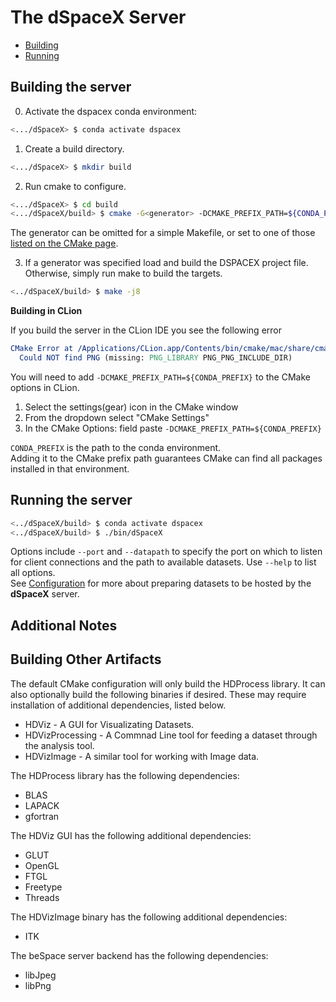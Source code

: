 # The dSpaceX Server

- [Building](#building-the-server)  
- [Running](#running-the-server)  


## Building the server

0. Activate the dspacex conda environment:

``` bash
<.../dSpaceX> $ conda activate dspacex
```

1. Create a build directory.

```bash
<.../dSpaceX> $ mkdir build
```

2. Run cmake to configure.

```bash
<.../dSpaceX> $ cd build
<.../dSpaceX/build> $ cmake -G<generator> -DCMAKE_PREFIX_PATH=${CONDA_PREFIX} ../
```

The generator can be omitted for a simple Makefile, or set to one of those 
[listed on the CMake page](https://cmake.org/cmake/help/latest/manual/cmake-generators.7.html#command-line-build-tool-generators).

3. If a generator was specified load and build the DSPACEX project
   file. Otherwise, simply run make to build the targets.

```bash
<../dSpaceX/build> $ make -j8
```

**Building in CLion**

If you build the server in the CLion IDE you see the following error

```cmake
CMake Error at /Applications/CLion.app/Contents/bin/cmake/mac/share/cmake-3.16/Modules/FindPackageHandleStandardArgs.cmake:146 (message):
  Could NOT find PNG (missing: PNG_LIBRARY PNG_PNG_INCLUDE_DIR)
```

You will need to add `-DCMAKE_PREFIX_PATH=${CONDA_PREFIX}` to the CMake options in CLion.
1. Select the settings(gear) icon in the CMake window
2. From the dropdown select "CMake Settings"
3. In the CMake Options: field paste `-DCMAKE_PREFIX_PATH=${CONDA_PREFIX}` 

`CONDA_PREFIX` is the path to the conda environment.  
Adding it to the CMake prefix path guarantees CMake can find all packages installed in that environment.

## Running the server

``` bash
<../dSpaceX/build> $ conda activate dspacex
<../dSpaceX/build> $ ./bin/dSpaceX
```

Options include `--port` and `--datapath` to specify the port on which to listen
for client connections and the path to available datasets.
Use `--help` to list all options.  
See [Configuration](configuration.md) for more about preparing datasets to be
hosted by the **dSpaceX** server.

## Additional Notes

## Building Other Artifacts

The default CMake configuration will only build the HDProcess library.  It can
also optionally build the following binaries if desired.  These may require
installation of additional dependencies, listed below.
- HDViz           - A GUI for Visualizating Datasets.
- HDVizProcessing - A Commnad Line tool for feeding a dataset through the analysis tool.
- HDVizImage      - A similar tool for working with Image data.

The HDProcess library has the following dependencies:
- BLAS
- LAPACK
- gfortran

The HDViz GUI has the following additional dependencies:
- GLUT
- OpenGL
- FTGL
- Freetype
- Threads

The HDVizImage binary has the following additional dependencies:
- ITK

The beSpace server backend has the following dependencies:
- libJpeg
- libPng
